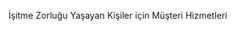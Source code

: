 <Token xmlns:xlink="http://www.w3.org/1999/xlink">İşitme Zorluğu Yaşayan Kişiler için Müşteri Hizmetleri</Token>

<!--HONumber=Jul16_HO3-->



